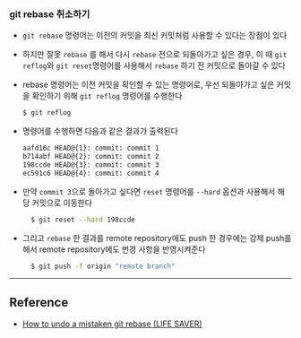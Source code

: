 ### git rebase 취소하기

- `git rebase` 명령어는 이전의 커밋을 최신 커밋처럼 사용할 수 있다는 장점이 있다

- 하지만 잘못 `rebase` 를 해서 다시 `rebase` 전으로 되돌아가고 싶은 경우, 이 때 `git reflog`와 `git reset`명령어를 사용해서 `rebase` 하기 전 커밋으로 돌아갈 수 있다

- rebase 명령어는 이전 커밋을 확인할 수 있는 명령어로, 우선 되돌아가고 싶은 커밋을 확인하기 위해 `git reflog` 명령어를 수행한다

  ```bash
  $ git reflog

  ```

- 명령어를 수행하면 다음과 같은 결과가 출력된다

  ```bash
  aafd16c HEAD@{1}: commit: commit 1
  b714abf HEAD@{2}: commit: commit 2
  198ccde HEAD@{3}: commit: commit 3
  ec591c6 HEAD@{4}: commit: commit 4
  ```

- 만약 `commit 3`으로 돌아가고 싶다면 `reset` 명령어를 `--hard` 옵션과 사용해서 해당 커밋으로 이동한다

  ```bash
    $ git reset --hard 198ccde

  ```

- 그리고 `rebase` 한 결과를 remote repository에도 push 한 경우에는 강제 push를 해서 remote repository에도 번경 사항을 반영시켜준다

  ```bash
    $ git push -f origin "remote branch"

  ```

---

## Reference

- [How to undo a mistaken git rebase (LIFE SAVER)](https://medium.com/@shreyaWhiz/how-to-undo-a-mistaken-git-rebase-life-saver-2977ff0a0602)
